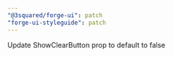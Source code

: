 ```yaml
---
"@3squared/forge-ui": patch
"forge-ui-styleguide": patch
---
```


Update ShowClearButton prop to default to false

